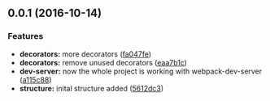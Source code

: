 <a name="0.0.1"></a>
## 0.0.1 (2016-10-14)


### Features

* **decorators:** more decorators ([fa047fe](https://github.com/schoes/atw-seed/commit/fa047fe))
* **decorators:** remove unused decorators ([eaa7b1c](https://github.com/schoes/atw-seed/commit/eaa7b1c))
* **dev-server:** now the whole project is working with webpack-dev-server ([a115c88](https://github.com/schoes/atw-seed/commit/a115c88))
* **structure:** inital structure added ([5612dc3](https://github.com/schoes/atw-seed/commit/5612dc3))



